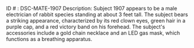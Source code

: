 ID # : DSC-MATE-1907
Description: Subject 1907 appears to be a male electrician of rabbit species standing at about 3 feet tall. The subject bears a striking appearance, characterized by its red clown eyes, green hair in a purple cap, and a red victory band on his forehead. The subject's accessories include a gold chain necklace and an LED gas mask, which functions as a breathing apparatus.